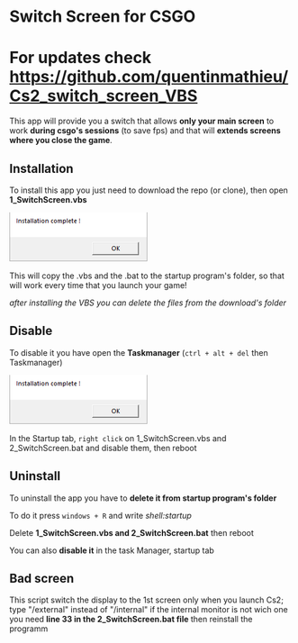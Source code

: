 
# Switch Screen for CSGO
# For updates check https://github.com/quentinmathieu/Cs2_switch_screen_VBS
This app will provide you a switch that allows **only your main screen** to work **during csgo's sessions** (to save fps) and that will **extends screens where you close the game**.

## Installation

To install this app you just need to download the repo (or clone), then open **1_SwitchScreen.vbs**

![Installation screenshot](/images/installation.png)

This will copy the .vbs and the .bat to the startup program's folder, so that will work every time that you launch your game!



*after installing the VBS you can delete the files from the download's folder*


## Disable

To disable it you have open the **Taskmanager** (`ctrl + alt + del` then Taskmanager)

![disable script](/images/installation.png)

In the Startup tab, `right click` on 1_SwitchScreen.vbs and 2_SwitchScreen.bat and disable them, then reboot


## Uninstall

To uninstall the app you have to **delete it from startup program's folder**

To do it press `windows + R` and write *shell:startup*

Delete **1_SwitchScreen.vbs and 2_SwitchScreen.bat** then reboot

You can also **disable it** in the task Manager, startup tab

## Bad screen

This script switch the display to the 1st screen only when you launch Cs2; type "/external" instead of "/internal" if the internal monitor is not wich one you need **line 33 in the 2_SwitchScreen.bat file** then reinstall the programm
